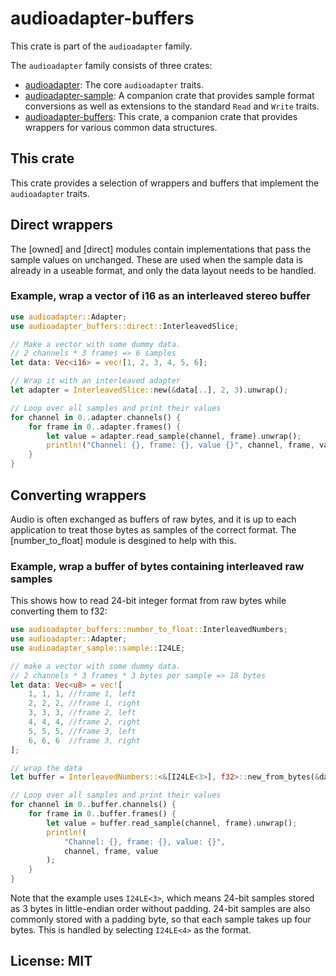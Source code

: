 # audioadapter-buffers

This crate is part of the `audioadapter` family.

The `audioadapter` family consists of three crates:
- [audioadapter](https://crates.io/crates/audioadapter):
  The core `audioadapter` traits.
- [audioadapter-sample](https://crates.io/crates/audioadapter-sample):
  A companion crate that provides sample format conversions
  as well as extensions to the standard `Read` and `Write` traits.
- [audioadapter-buffers](https://crates.io/crates/audioadapter-buffers):
  This crate, a companion crate that provides wrappers for various common data structures.

## This crate
This crate provides a selection of wrappers and buffers
that implement the `audioadapter` traits.

## Direct wrappers
The [owned] and [direct] modules
contain implementations that pass the sample values on unchanged.
These are used when the sample data is already in a useable format,
and only the data layout needs to be handled.

### Example, wrap a vector of i16 as an interleaved stereo buffer
```rust
use audioadapter::Adapter;
use audioadapter_buffers::direct::InterleavedSlice;

// Make a vector with some dummy data.
// 2 channels * 3 frames => 6 samples
let data: Vec<i16> = vec![1, 2, 3, 4, 5, 6];

// Wrap it with an interleaved adapter
let adapter = InterleavedSlice::new(&data[..], 2, 3).unwrap();

// Loop over all samples and print their values
for channel in 0..adapter.channels() {
    for frame in 0..adapter.frames() {
        let value = adapter.read_sample(channel, frame).unwrap();
        println!("Channel: {}, frame: {}, value {}", channel, frame, value);
    }
}
```


## Converting wrappers
Audio is often exchanged as buffers of raw bytes, and it is up to each application
to treat those bytes as samples of the correct format.
The [number_to_float] module is desgined to help with this.

### Example, wrap a buffer of bytes containing interleaved raw samples
This shows how to read 24-bit integer format from raw bytes
while converting them to f32:

```rust
use audioadapter_buffers::number_to_float::InterleavedNumbers;
use audioadapter::Adapter;
use audioadapter_sample::sample::I24LE;

// make a vector with some dummy data.
// 2 channels * 3 frames * 3 bytes per sample => 18 bytes
let data: Vec<u8> = vec![
    1, 1, 1, //frame 1, left
    2, 2, 2, //frame 1, right
    3, 3, 3, //frame 2, left
    4, 4, 4, //frame 2, right
    5, 5, 5, //frame 3, left
    6, 6, 6  //frame 3, right
];

// wrap the data
let buffer = InterleavedNumbers::<&[I24LE<3>], f32>::new_from_bytes(&data, 2, 3).unwrap();

// Loop over all samples and print their values
for channel in 0..buffer.channels() {
    for frame in 0..buffer.frames() {
        let value = buffer.read_sample(channel, frame).unwrap();
        println!(
            "Channel: {}, frame: {}, value: {}",
            channel, frame, value
        );
    }
}
```

Note that the example uses `I24LE<3>`, which means 24-bit samples
stored as 3 bytes in little-endian order without padding.
24-bit samples are also commonly stored with a padding byte, so that each sample takes up four bytes.
This is handled by selecting `I24LE<4>` as the format.

## License: MIT
